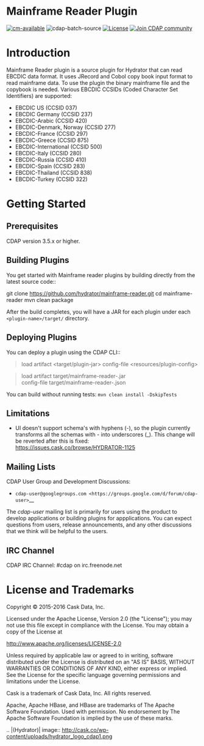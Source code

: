 # Mainframe Reader Plugin

[![cm-available](https://cdap-users.herokuapp.com/assets/cm-available.svg)](https://docs.cask.co/cdap/current/en/integrations/cask-market.html)
![cdap-batch-source](https://cdap-users.herokuapp.com/assets/cdap-batch-source.svg)
[![License](https://img.shields.io/badge/License-Apache%202.0-blue.svg)](https://opensource.org/licenses/Apache-2.0)
[![Join CDAP community](https://cdap-users.herokuapp.com/badge.svg?t=wrangler)](https://cdap-users.herokuapp.com?t=1)

Introduction
============

Mainframe Reader plugin is a source plugin for Hydrator that can read EBCDIC data format. It uses JRecord and Cobol copy book input format to read mainframe data. 
To use the plugin the binary mainframe file and the copybook is needed. Various EBCDIC CCSIDs (Coded Character Set Identifiers) are supported:
 - EBCDIC US (CCSID 037)
 - EBCDIC Germany (CCSID 237)
 - EBCDIC-Arabic (CCSID 420)
 - EBCDIC-Denmark, Norway (CCSID 277)
 - EBCDIC-France (CCSID 297)
 - EBCDIC-Greece (CCSID 875)
 - EBCDIC-International (CCSID 500)
 - EBCDIC-Italy (CCSID 280)
 - EBCDIC-Russia (CCSID 410)
 - EBCDIC-Spain (CCSID 283)
 - EBCDIC-Thailand (CCSID 838)
 - EBCDIC-Turkey (CCSID 322)


Getting Started
===============

Prerequisites
-------------
CDAP version 3.5.x or higher. 
  
Building Plugins
----------------
You get started with Mainframe reader plugins by building directly from the latest source code::

  git clone https://github.com/hydrator/mainframe-reader.git
  cd mainframe-reader
  mvn clean package

After the build completes, you will have a JAR for each plugin under each
``<plugin-name>/target/`` directory.

Deploying Plugins
-----------------
You can deploy a plugin using the CDAP CLI::

  > load artifact <target/plugin-jar> config-file <resources/plugin-config>

  > load artifact target/mainframe-reader-<version>.jar \
         config-file target/mainframe-reader-<version>.json

You can build without running tests: ``mvn clean install -DskipTests``

Limitations
-----------
- UI doesn't support schema's with hyphens (-), so the plugin currently transforms all the schemas with - into underscores (_). This change will be reverted after this is fixed: https://issues.cask.co/browse/HYDRATOR-1125

Mailing Lists
-------------
CDAP User Group and Development Discussions:

- `cdap-user@googlegroups.com <https://groups.google.com/d/forum/cdap-user>`__

The *cdap-user* mailing list is primarily for users using the product to develop
applications or building plugins for appplications. You can expect questions from 
users, release announcements, and any other discussions that we think will be helpful 
to the users.

IRC Channel
-----------
CDAP IRC Channel: #cdap on irc.freenode.net


License and Trademarks
======================

Copyright © 2015-2016 Cask Data, Inc.

Licensed under the Apache License, Version 2.0 (the "License"); you may not use this file except
in compliance with the License. You may obtain a copy of the License at

http://www.apache.org/licenses/LICENSE-2.0

Unless required by applicable law or agreed to in writing, software distributed under the 
License is distributed on an "AS IS" BASIS, WITHOUT WARRANTIES OR CONDITIONS OF ANY KIND, 
either express or implied. See the License for the specific language governing permissions 
and limitations under the License.

Cask is a trademark of Cask Data, Inc. All rights reserved.

Apache, Apache HBase, and HBase are trademarks of The Apache Software Foundation. Used with
permission. No endorsement by The Apache Software Foundation is implied by the use of these marks.

.. |(Hydrator)| image:: http://cask.co/wp-content/uploads/hydrator_logo_cdap1.png
